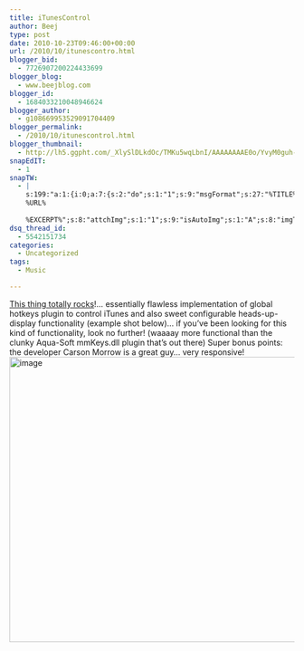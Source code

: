 ```yaml
---
title: iTunesControl
author: Beej
type: post
date: 2010-10-23T09:46:00+00:00
url: /2010/10/itunescontro.html
blogger_bid:
  - 7726907200224433699
blogger_blog:
  - www.beejblog.com
blogger_id:
  - 1684033210048946624
blogger_author:
  - g108669953529091704409
blogger_permalink:
  - /2010/10/itunescontrol.html
blogger_thumbnail:
  - http://lh5.ggpht.com/_XlySlDLkdOc/TMKu5wqLbnI/AAAAAAAAE0o/YvyM0guh-FQ/image_thumb%5B16%5D.png?imgmax=800
snapEdIT:
  - 1
snapTW:
  - |
    s:199:"a:1:{i:0;a:7:{s:2:"do";s:1:"1";s:9:"msgFormat";s:27:"%TITLE%
    %URL%
    
    %EXCERPT%";s:8:"attchImg";s:1:"1";s:9:"isAutoImg";s:1:"A";s:8:"imgToUse";s:0:"";s:9:"isAutoURL";s:1:"A";s:8:"urlToUse";s:0:"";}}";
dsq_thread_id:
  - 5542151734
categories:
  - Uncategorized
tags:
  - Music

---
```

<a href="http://itunescontrol.com/" target="_blank">This thing totally rocks</a>!… essentially flawless implementation of global hotkeys plugin to control iTunes and also sweet configurable heads-up-display functionality (example shot below)… if you’ve been looking for this kind of functionality, look no further! (waaaay more functional than the clunky Aqua-Soft mmKeys.dll plugin that’s out there) Super bonus points: the developer Carson Morrow is a great guy… very responsive! [<img style="background-image: none; border-bottom: 0px; border-left: 0px; padding-left: 0px; padding-right: 0px; display: inline; border-top: 0px; border-right: 0px; padding-top: 0px" title="image" border="0" alt="image" src="http://lh5.ggpht.com/_XlySlDLkdOc/TMKu5wqLbnI/AAAAAAAAE0o/YvyM0guh-FQ/image_thumb%5B16%5D.png?imgmax=800" width="773" height="504" />][1]

 [1]: http://lh3.ggpht.com/_XlySlDLkdOc/TMKu4kEyHnI/AAAAAAAAE0k/ZJgboBFngBA/s1600-h/image%5B26%5D.png